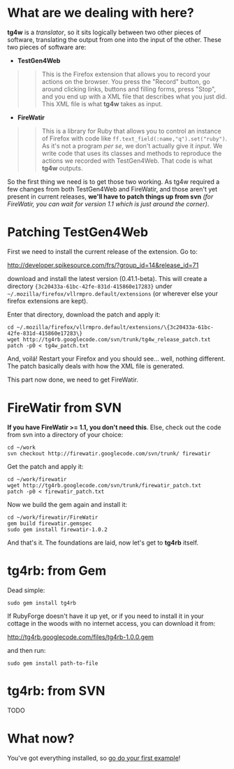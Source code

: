 # What are we dealing with here? #

**tg4w** is a _translator_, so it sits logically between two other pieces of software, translating the output from one into the input of the other. These two pieces of software are:

  * **TestGen4Web**
> > This is the Firefox extension that allows you to record your actions on the browser. You press the "Record" button, go around clicking links, buttons and filling forms, press "Stop", and you end up with a XML file that describes what you just did. This XML file is what **tg4w** takes as input.

  * **FireWatir**
> > This is a library for Ruby that allows you to control an instance of Firefox with code like `ff.text_field(:name,"q").set("ruby")`.
> > As it's not a program _per se_, we don't actually give it _input_. We write code that uses its classes and methods to reproduce the actions we recorded with TestGen4Web. That code is what **tg4w** outputs.

So the first thing we need is to get those two working. As tg4w required a few changes from both TestGen4Web and FireWatir, and those aren't yet present in current releases, **we'll have to patch things up from svn** _(for FireWatir, you can wait for version 1.1 which is just around the corner)_.

# Patching TestGen4Web #

First we need to install the current release of the extension. Go to:

http://developer.spikesource.com/frs/?group_id=14&release_id=71

download and install the latest version (0.41.1-beta). This will create a directory `{3c20433a-61bc-42fe-831d-415860e17283}` under `~/.mozilla/firefox/vllrmpro.default/extensions` (or wherever else your firefox extensions are kept).

Enter that directory, download the patch and apply it:

```
cd ~/.mozilla/firefox/vllrmpro.default/extensions/\{3c20433a-61bc-42fe-831d-415860e17283\}
wget http://tg4rb.googlecode.com/svn/trunk/tg4w_release_patch.txt
patch -p0 < tg4w_patch.txt
```

And, voilá! Restart your Firefox and you should see... well, nothing different. The patch basically deals with how the XML file is generated.

This part now done, we need to get FireWatir.


# FireWatir from SVN #

**If you have FireWatir >= 1.1, you don't need this**. Else, check out the code from svn into a directory of your choice:

```
cd ~/work
svn checkout http://firewatir.googlecode.com/svn/trunk/ firewatir
```

Get the patch and apply it:

```
cd ~/work/firewatir
wget http://tg4rb.googlecode.com/svn/trunk/firewatir_patch.txt
patch -p0 < firewatir_patch.txt
```

Now we build the gem again and install it:

```
cd ~/work/firewatir/FireWatir
gem build firewatir.gemspec
sudo gem install firewatir-1.0.2
```

And that's it. The foundations are laid, now let's get to **tg4rb** itself.


# tg4rb: from Gem #

Dead simple:

`sudo gem install tg4rb`

If RubyForge doesn't have it up yet, or if you need to install it in your cottage in the woods with no internet access, you can download it from:

http://tg4rb.googlecode.com/files/tg4rb-1.0.0.gem

and then run:

`sudo gem install path-to-file`


# tg4rb: from SVN #

TODO

# What now? #

You've got everything installed, so [go do your first example](ExampleOne.md)!